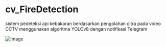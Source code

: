 # cv_FireDetection

sistem pedeteksi api kebakaran berdasarkan pengolahan citra pada video CCTV menggunakan algoritma YOLOv8 dengan notifikasi Telegram 

![image](https://github.com/NabilLDZ/cv_FireDetection/assets/126550914/2602af5c-7896-4d99-9db3-c06c96d070b2)
